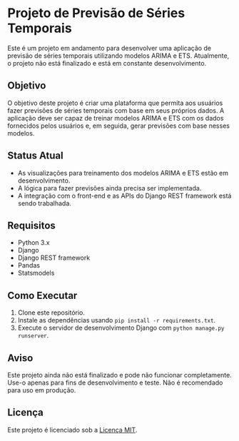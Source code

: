 # Projeto de Previsão de Séries Temporais

Este é um projeto em andamento para desenvolver uma aplicação de previsão de séries temporais utilizando modelos ARIMA e ETS. Atualmente, o projeto não está finalizado e está em constante desenvolvimento.

## Objetivo

O objetivo deste projeto é criar uma plataforma que permita aos usuários fazer previsões de séries temporais com base em seus próprios dados. A aplicação deve ser capaz de treinar modelos ARIMA e ETS com os dados fornecidos pelos usuários e, em seguida, gerar previsões com base nesses modelos.

## Status Atual

- As visualizações para treinamento dos modelos ARIMA e ETS estão em desenvolvimento.
- A lógica para fazer previsões ainda precisa ser implementada.
- A integração com o front-end e as APIs do Django REST framework está sendo trabalhada.

## Requisitos

- Python 3.x
- Django
- Django REST framework
- Pandas
- Statsmodels

## Como Executar

1. Clone este repositório.
2. Instale as dependências usando `pip install -r requirements.txt`.
3. Execute o servidor de desenvolvimento Django com `python manage.py runserver`.

## Aviso

Este projeto ainda não está finalizado e pode não funcionar completamente. Use-o apenas para fins de desenvolvimento e teste. Não é recomendado para uso em produção.

## Licença

Este projeto é licenciado sob a [Licença MIT](LICENSE).

